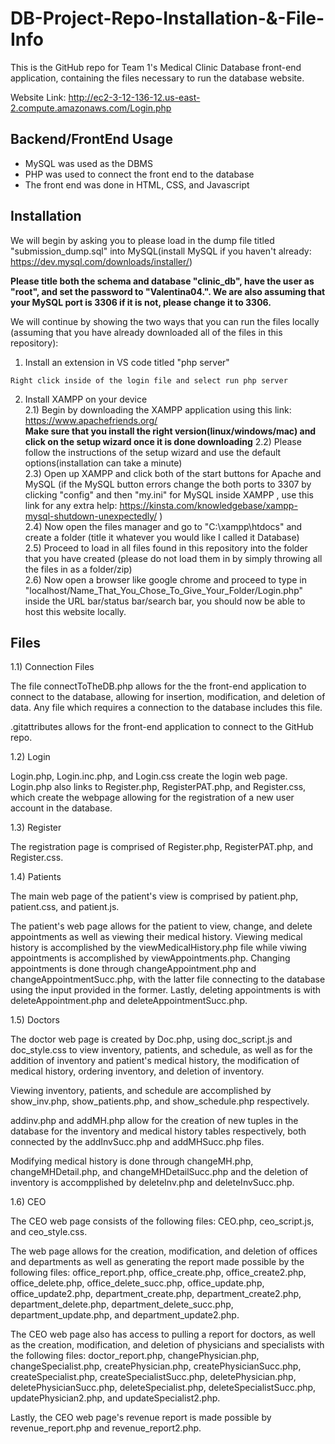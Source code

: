 # DB-Project-Repo-Installation-&-File-Info
This is the GitHub repo for Team 1's Medical Clinic Database front-end application, containing the files necessary to run the database website.

Website Link: http://ec2-3-12-136-12.us-east-2.compute.amazonaws.com/Login.php

## Backend/FrontEnd Usage

* MySQL was used as the DBMS 
* PHP was used to connect the front end to the database
* The front end was done in HTML, CSS, and Javascript

## Installation 

We will begin by asking you to please load in the dump file titled "submission_dump.sql" into MySQL(install MySQL if you haven't already: https://dev.mysql.com/downloads/installer/)
 
 **Please title both the schema and database "clinic_db", have the user as "root", and set the password to "Valentina04.". We are also assuming that your MySQL port is 3306 if it is not, please change it to 3306.**

We will continue by showing the two ways that you can run the files locally (assuming that you have already downloaded all of the files in this repository):<br>
  1. Install an extension in VS code titled "php server" <br>

    Right click inside of the login file and select run php server
          
  2. Install XAMPP on your device <br>
    2.1) Begin by downloading the XAMPP application using this link: https://www.apachefriends.org/ <br>
    **Make sure that you install the right version(linux/windows/mac) and click on the setup wizard once it is done downloading**
    2.2) Please follow the instructions of the setup wizard and use the default options(installation can take a minute) <br>
    2.3) Open up XAMPP and click both of the start buttons for Apache and MySQL (if the MySQL button errors change the both ports to 3307 by clicking "config" and then "my.ini" for MySQL inside XAMPP , use this link for any extra help: https://kinsta.com/knowledgebase/xampp-mysql-shutdown-unexpectedly/ ) <br>
    2.4) Now open the files manager and go to "C:\xampp\htdocs" and create a folder (title it whatever you would like I called it Database) <br>
    2.5) Proceed to load in all files found in this repository into the folder that you have created (please do not load them in by simply throwing all the files in as a folder/zip) <br>
    2.6) Now open a browser like google chrome and proceed to type in "localhost/Name_That_You_Chose_To_Give_Your_Folder/Login.php" inside the URL bar/status bar/search bar, you should now be able to host this website locally.

## Files

1.1) Connection Files

The file connectToTheDB.php allows for the the front-end application to connect to the database, allowing for insertion, modification, and deletion of data. Any file which requires a connection to the database includes this file.

.gitattributes allows for the front-end application to connect to the GitHub repo.

1.2) Login

Login.php, Login.inc.php, and Login.css create the login web page. Login.php also links to Register.php, RegisterPAT.php, and Register.css, which create the webpage allowing for the registration of a new user account in the database.

1.3) Register

The registration page is comprised of Register.php, RegisterPAT.php, and Register.css.

1.4) Patients

The main web page of the patient's view is comprised by patient.php, patient.css, and patient.js.

The patient's web page allows for the patient to view, change, and delete appointments as well as viewing their medical history. Viewing medical history is accomplished by the viewMedicalHistory.php file while viwing appointments is accomplished by viewAppointments.php. Changing appointments is done through changeAppointment.php and changeAppointmentSucc.php, with the latter file connecting to the database using the input provided in the former. Lastly, deleting appointments is with deleteAppointment.php and deleteAppointmentSucc.php.

1.5) Doctors

The doctor web page is created by Doc.php, using doc_script.js and doc_style.css to view inventory, patients, and schedule, as well as for the addition of inventory and patient's medical history, the modification of medical history, ordering inventory, and deletion of inventory.

Viewing inventory, patients, and schedule are accomplished by show_inv.php, show_patients.php, and show_schedule.php respectively.

addinv.php and addMH.php allow for the creation of new tuples in the database for the inventory and medical history tables respectively, both connected by the addInvSucc.php and addMHSucc.php files.

Modifying medical history is done through changeMH.php, changeMHDetail.php, and changeMHDetailSucc.php and the deletion of inventory is accompplished by deleteInv.php and deleteInvSucc.php.

1.6) CEO

The CEO web page consists of the following files: CEO.php, ceo_script.js, and ceo_style.css. 

The web page allows for the creation, modification, and deletion of offices and departments as well as generating the report made possible by the following files: office_report.php, office_create.php, office_create2.php, office_delete.php, office_delete_succ.php, office_update.php, office_update2.php, department_create.php, department_create2.php, department_delete.php, department_delete_succ.php, department_update.php, and department_update2.php. 

The CEO web page also has access to pulling a report for doctors, as well as the creation, modification, and deletion of physicians and specialists with the following files: doctor_report.php, changePhysician.php, changeSpecialist.php, createPhysician.php, createPhysicianSucc.php, createSpecialist.php, createSpecialistSucc.php, deletePhysician.php, deletePhysicianSucc.php, deleteSpecialist.php, deleteSpecialistSucc.php, updatePhysician2.php, and updateSpecialist2.php. 

Lastly, the CEO web page's revenue report is made possible by revenue_report.php and revenue_report2.php.
                 
